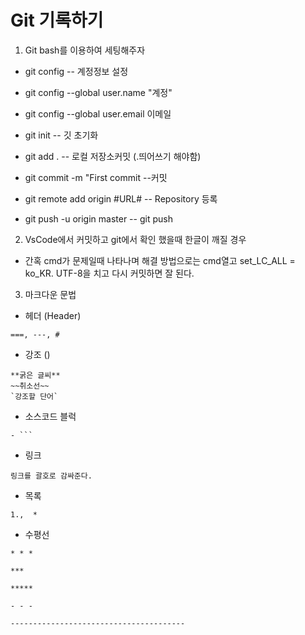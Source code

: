 # Git 기록하기
1. Git bash를 이용하여 세팅해주자
- git config -- 계정정보 설정

- git config --global user.name "계정"

- git config --global user.email 이메일

- git init -- 깃 초기화

- git add . -- 로컬 저장소커밋 (.띄어쓰기 해야함)

- git commit -m "First commit   --커밋

- git remote add origin #URL#  -- Repository 등록

- git push -u origin master  -- git push

2. VsCode에서 커밋하고 git에서 확인 했을때 한글이 깨질 경우
- 간혹 cmd가 문제일때 나타나며 해결 방법으로는 cmd열고 set_LC_ALL = ko_KR. UTF-8을 치고 다시 커밋하면 잘 된다.


3. 마크다운 문법
- 헤더 (Header)
```
===, ---, #
```

- 강조 ()
```
**굵은 글씨**
~~취소선~~
`강조할 단어`
```

- 소스코드 블럭
```
- ```
```

- 링크
```
링크를 괄호로 감싸준다.
```

- 목록
```
1.,  * 
```

- 수평선
```
* * *

***

*****

- - -

---------------------------------------
```

